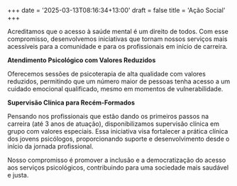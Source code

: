 +++
date = '2025-03-13T08:16:34+13:00'
draft = false
title = 'Ação Social'
+++

Acreditamos que o acesso à saúde mental é um direito de todos. Com esse compromisso, desenvolvemos iniciativas que tornam nossos serviços mais acessíveis para a comunidade e para os profissionais em início de carreira.

**Atendimento Psicológico com Valores Reduzidos**

Oferecemos sessões de psicoterapia de alta qualidade com valores reduzidos, permitindo que um número maior de pessoas tenha acesso a um cuidado emocional qualificado, mesmo em momentos de vulnerabilidade.

**Supervisão Clínica para Recém-Formados**

Pensando nos profissionais que estão dando os primeiros passos na carreira (até 3 anos de atuação), disponibilizamos supervisão clínica em grupo com valores especiais. Essa iniciativa visa fortalecer a prática clínica dos jovens psicólogos, proporcionando suporte e desenvolvimento desde o início da jornada profissional.

Nosso compromisso é promover a inclusão e a democratização do acesso aos serviços psicológicos, contribuindo para uma sociedade mais saudável e justa.